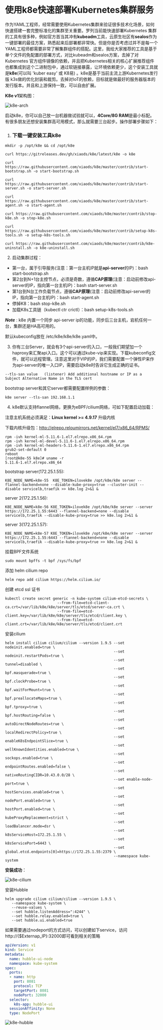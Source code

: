 # 使用k8e快速部署Kubernetes集群服务
作为YAML工程师，经常需要使用Kubernetes集群来验证很多技术化场景，如何快速搭建一套完整标准化的集群至关重要。罗列当前能快速部署Kubernetes 集群的工具有很多种，例如官方首当其冲有**kubeadm**工具，云原生社区有**sealos**作为一键部署的最佳方案，熟悉起来后部署都非常快。但是你是否考虑过并不是每一个YAML工程师都需要非常了解集群组件的搭配。这里，我给大家推荐的工具是基于单个文件的免配置的部署方式，对比kubeadm和sealos方案，去掉了对 Kubernetes 官方组件镜像的依赖，并且把Kubernetes相关的核心扩展推荐组件也都集成到这个二进制包中，通过软链接暴露，让环境依赖更少，这个安装工具就是**k8e**(可以叫 'kuber easy' 或 K8易) 。k8e是基于当前主流上游Kubernetes发行版 k3s做的优化封装和裁剪。去掉对IoT的依赖，目标就是做最好的服务器版本的发行版本。并且和上游保持一致，可以自由扩展。

**K8e v1**架构图：

![k8e-arch](./k8e-arch.png)



启动k8e，你可以自己放一台机器做试验就可以，**4Core/8G RAM**是最小标配。有很多朋友还想安装集群高可用模式，那么就需要三台起步。操作部署步骤如下：

1. ### 下载一键安装工具k8e
```
mkdir -p /opt/k8e && cd /opt/k8e

curl https://gitreleases.dev/gh/xiaods/k8e/latest/k8e -o k8e

curl https://raw.githubusercontent.com/xiaods/k8e/master/contrib/start-bootstrap.sh -o start-bootstrap.sh

curl https://raw.githubusercontent.com/xiaods/k8e/master/contrib/start-server.sh -o start-server.sh

curl https://raw.githubusercontent.com/xiaods/k8e/master/contrib/start-agent.sh -o start-agent.sh

curl https://raw.githubusercontent.com/xiaods/k8e/master/contrib/stop-k8e.sh -o stop-k8e.sh

curl https://raw.githubusercontent.com/xiaods/k8e/master/contrib/setup-k8s-tools.sh -o setup-k8s-tools.sh

curl https://raw.githubusercontent.com/xiaods/k8e/master/contrib/k8e-uninstall.sh -o k8e-uninstall.sh
```

2. 启动集群过程：
* 第一台，属于引导服务(注意：第一台主机IP就是**api-server**的IP)：bash start-bootstrap.sh
* 第2台到N+1台主控节点，必须是奇数，遵循**CAP原理**(注意：启动前修改api-server的IP，指向第一台主机IP)：bash start-server.sh
* 第1台到N台工作负载节点，遵循**CAP原理**(注意：启动前修改api-server的IP，指向第一台主机IP)：bash start-agent.sh
* 停掉K8：bash stop-k8e.sh
* 加载K8s工具链（kubectl ctr crictl）：bash setup-k8s-tools.sh

***Note*** : k8e 内置一个同步 api-server ip的功能，同步后三台主机，宕机任何一台，集群还是HA高可用的。

默认kubeconfig放在 /etc/k8e/k8e/k8e.yaml中。


3. 你有三台Server，就会有3个api-server的入口，一般我们期望加一个haproxy来汇聚api入口。这个可以通过kube-vip来实现。下载kubeconfig文件，就可以远程管理。注意这里对于VIP的IP，我们需要配置一个弹性IP来作为api-server的唯一入口IP，需要启动k8e时告诉它生成正确的证书。
```
--tls-san value   (listener) Add additional hostname or IP as a Subject Alternative Name in the TLS cert
```
bootstrap server和其它server都需要配置样例的参数：
```
k8e server --tls-san 192.168.1.1 
```
4. k8e默认支持flannel网络，更换为eBPF/cilium网络，可如下配置启动加载：

注意主机系统必须满足：**Linux kernel >= 4.9.17**
升级内核

下载内核升级包：http://elrepo.reloumirrors.net/kernel/el7/x86_64/RPMS/
```
rpm -ivh kernel-ml-5.11.6-1.el7.elrepo.x86_64.rpm 
rpm -ivh kernel-ml-devel-5.11.6-1.el7.elrepo.x86_64.rpm 
rpm -ivh kernel-ml-headers-5.11.6-1.el7.elrepo.x86_64.rpm
grub2-set-default 0
reboot
[root@k8e-55 k8e]# uname -r
5.11.6-1.el7.elrepo.x86_64
```
bootstrap server(172.25.1.55): 
```
K8E_NODE_NAME=k8e-55  K8E_TOKEN=ilovek8e /opt/k8e/k8e server --flannel-backend=none --disable-kube-proxy=true --cluster-init --disable servicelb,traefik >> k8e.log 2>&1 &
```
server 2(172.25.1.56):
```
K8E_NODE_NAME=k8e-56 K8E_TOKEN=ilovek8e /opt/k8e/k8e server --server https://172.25.1.55:6443 --flannel-backend=none --disable servicelb,traefik --disable-kube-proxy=true >> k8e.log 2>&1 &
```
server 3(172.25.1.57):
```
K8E_NODE_NAME=k8e-57 K8E_TOKEN=ilovek8e /opt/k8e/k8e server --server https://172.25.1.55:6443 --flannel-backend=none --disable servicelb,traefik --disable-kube-proxy=true >> k8e.log 2>&1 &
```
挂载BPF文件系统
```
sudo mount bpffs -t bpf /sys/fs/bpf
```
添加 helm cilium repo
```
helm repo add cilium https://helm.cilium.io/
```
创建 etcd ssl 证书
```
kubectl create secret generic -n kube-system cilium-etcd-secrets \
                        --from-file=etcd-client-ca.crt=/var/lib/k8e/k8e/server/tls/etcd/server-ca.crt \
                        --from-file=etcd-client.key=/var/lib/k8e/k8e/server/tls/etcd/client.key \
                        --from-file=etcd-client.crt=/var/lib/k8e/k8e/server/tls/etcd/client.crt
```
安装cilium
```
helm install cilium cilium/cilium --version 1.9.5 --set nodeinit.enabled=true \
                                                  --set nodeinit.restartPods=true \
                                                  --set tunnel=disabled \
                                                  --set bpf.masquerade=true \
                                                  --set bpf.clockProbe=true \
                                                  --set bpf.waitForMount=true \
                                                  --set bpf.preallocateMaps=true \
                                                  --set bpf.tproxy=true \
                                                  --set bpf.hostRouting=false \
                                                  --set autoDirectNodeRoutes=true \
                                                  --set localRedirectPolicy=true \
                                                  --set enableK8sEndpointSlice=true \
                                                  --set wellKnownIdentities.enabled=true \
                                                  --set sockops.enabled=true \
                                                  --set endpointRoutes.enabled=false \
                                                  --set nativeRoutingCIDR=10.43.0.0/28 \
                                                  --set enable-node-port=true \
                                                  --set hostServices.enabled=true \
                                                  --set nodePort.enabled=true \
                                                  --set hostPort.enabled=true \
                                                  --set kubeProxyReplacement=strict \
                                                  --set loadBalancer.mode=dsr \
                                                  --set k8sServiceHost=172.25.1.55 \
                                                  --set k8sServicePort=6443 \
                                                  --set global.etcd.endpoints[0]=https://172.25.1.55:2379 \
                                                  --namespace kube-system
```
**安装成功**：

![k8e-cilium](./k8e-cilium.png)

安装Hubble
```
helm upgrade cilium cilium/cilium --version 1.9.5 \
   --namespace kube-system \
   --reuse-values \
   --set hubble.listenAddress=":4244" \
   --set hubble.relay.enabled=true \
   --set hubble.ui.enabled=true
```
如果需要通过nodeport的方式访问，可以创建如下service，访问http://{$Externap_IP}:32000即可看到相关的策略
```yaml
apiVersion: v1
kind: Service
metadata:
  name: hubble-ui-node
  namespace: kube-system
spec:
  ports:
  - name: http
    port: 8081
    protocol: TCP
    targetPort: 8081
    nodePort: 32000
  selector:
    k8s-app: hubble-ui
  sessionAffinity: None
  type: NodePort
  ```

  ![k8e-hubble](./k8e-hubble.png)


